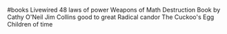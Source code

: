 #books
Livewired
48 laws of power
Weapons of Math Destruction
Book by Cathy O'Neil
Jim Collins good to great
Radical candor
The Cuckoo's Egg
Children of time